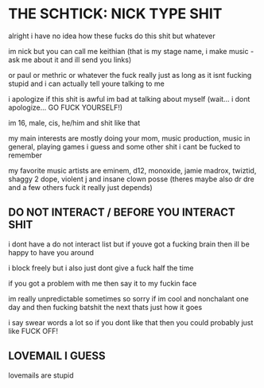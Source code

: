 # THE SCHTICK: NICK TYPE SHIT
alright i have no idea how these fucks do this shit but whatever 

im nick but you can call me keithian (that is my stage name, i make music - ask me about it and ill send you links) 

or paul or methric or whatever the fuck really just as long as it isnt fucking stupid and i can actually tell youre talking to me

i apologize if this shit is awful im bad at talking about myself (wait... i dont apologize... GO FUCK YOURSELF!)

im 16, male, cis, he/him and shit like that

my main interests are mostly doing your mom, music production, music in general, playing games i guess and some other shit i cant be fucked to remember

my favorite music artists are eminem, d12, monoxide, jamie madrox, twiztid, shaggy 2 dope, violent j and insane clown posse (theres maybe also dr dre and a few others fuck it really just depends)

## DO NOT INTERACT / BEFORE YOU INTERACT SHIT
i dont have a do not interact list but if youve got a fucking brain then ill be happy to have you around

i block freely but i also just dont give a fuck half the time

if you got a problem with me then say it to my fuckin face

im really unpredictable sometimes so sorry if im cool and nonchalant one day and then fucking batshit the next thats just how it goes

i say swear words a lot so if you dont like that then you could probably just like FUCK OFF!

## LOVEMAIL I GUESS
lovemails are stupid

<!--
**turntechmonoxide/turntechmonoxide** is a ✨ _special_ ✨ repository because its `README.md` (this file) appears on your GitHub profile.

Here are some ideas to get you started:

- 🔭 I’m currently working on ...
- 🌱 I’m currently learning ...
- 👯 I’m looking to collaborate on ...
- 🤔 I’m looking for help with ...
- 💬 Ask me about ...
- 📫 How to reach me: ...
- 😄 Pronouns: ...
- ⚡ Fun fact: ...
-->

